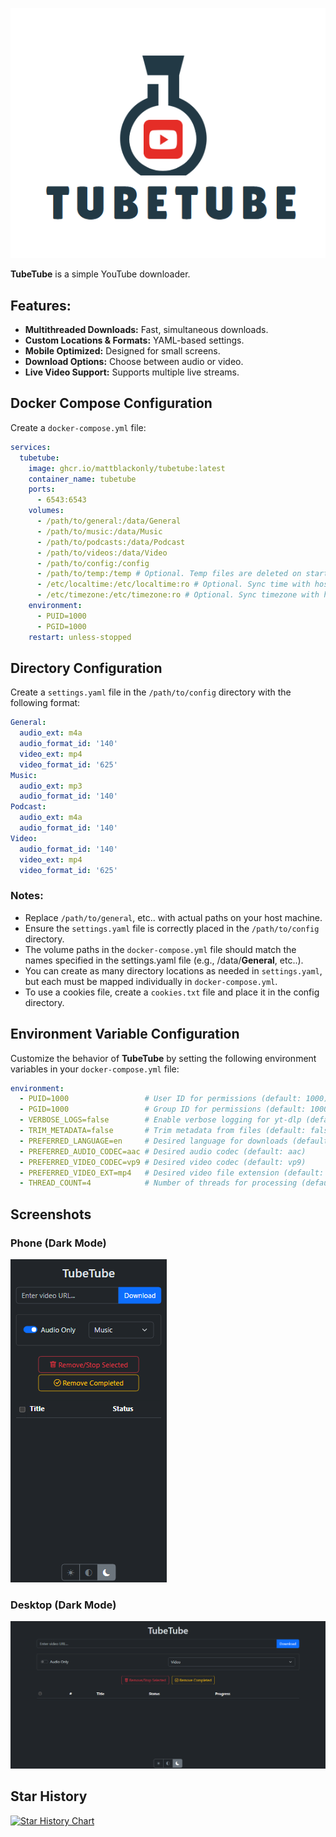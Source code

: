 ![Logo](tubetube/static/tubetube.png)


**TubeTube** is a simple YouTube downloader.


## Features:
- **Multithreaded Downloads:** Fast, simultaneous downloads.
- **Custom Locations & Formats:** YAML-based settings.
- **Mobile Optimized:** Designed for small screens.
- **Download Options:** Choose between audio or video.
- **Live Video Support:** Supports multiple live streams.


## Docker Compose Configuration

Create a `docker-compose.yml` file:

```yaml
services:
  tubetube:
    image: ghcr.io/mattblackonly/tubetube:latest
    container_name: tubetube
    ports:
      - 6543:6543
    volumes:
      - /path/to/general:/data/General
      - /path/to/music:/data/Music
      - /path/to/podcasts:/data/Podcast
      - /path/to/videos:/data/Video
      - /path/to/config:/config
      - /path/to/temp:/temp # Optional. Temp files are deleted on startup.
      - /etc/localtime:/etc/localtime:ro # Optional. Sync time with host.
      - /etc/timezone:/etc/timezone:ro # Optional. Sync timezone with host.
    environment:
      - PUID=1000
      - PGID=1000
    restart: unless-stopped
```


## Directory Configuration

Create a `settings.yaml` file in the `/path/to/config` directory with the following format:

```yaml
General:
  audio_ext: m4a
  audio_format_id: '140'
  video_ext: mp4
  video_format_id: '625'
Music:
  audio_ext: mp3
  audio_format_id: '140'
Podcast:
  audio_ext: m4a
  audio_format_id: '140'
Video:
  audio_format_id: '140'
  video_ext: mp4
  video_format_id: '625'

```


### Notes:

- Replace `/path/to/general`, etc.. with actual paths on your host machine.
- Ensure the `settings.yaml` file is correctly placed in the `/path/to/config` directory.
- The volume paths in the `docker-compose.yml` file should match the names specified in the settings.yaml file (e.g., /data/**General**, etc..).
- You can create as many directory locations as needed in `settings.yaml`, but each must be mapped individually in `docker-compose.yml`.
- To use a cookies file, create a `cookies.txt` file and place it in the config directory.


## Environment Variable Configuration

Customize the behavior of **TubeTube** by setting the following environment variables in your `docker-compose.yml` file:

```yaml
environment:
  - PUID=1000                 # User ID for permissions (default: 1000)
  - PGID=1000                 # Group ID for permissions (default: 1000)
  - VERBOSE_LOGS=false        # Enable verbose logging for yt-dlp (default: false)
  - TRIM_METADATA=false       # Trim metadata from files (default: false)
  - PREFERRED_LANGUAGE=en     # Desired language for downloads (default: en)
  - PREFERRED_AUDIO_CODEC=aac # Desired audio codec (default: aac)
  - PREFERRED_VIDEO_CODEC=vp9 # Desired video codec (default: vp9)
  - PREFERRED_VIDEO_EXT=mp4   # Desired video file extension (default: mp4)
  - THREAD_COUNT=4            # Number of threads for processing (default: 4)
```

## Screenshots

### Phone (Dark Mode)

![Phone](tubetube/static/phone-screenshot.png)



### Desktop (Dark Mode)

![Screenshot](tubetube/static/screenshot.png)


## Star History

<a href="https://star-history.com/#mattblackonly/tubetube&Date">
 <picture>
   <source media="(prefers-color-scheme: dark)" srcset="https://api.star-history.com/svg?repos=mattblackonly/tubetube&type=Date&theme=dark" />
   <source media="(prefers-color-scheme: light)" srcset="https://api.star-history.com/svg?repos=mattblackonly/tubetube&type=Date" />
   <img alt="Star History Chart" src="https://api.star-history.com/svg?repos=mattblackonly/tubetube&type=Date" />
 </picture>
</a>
